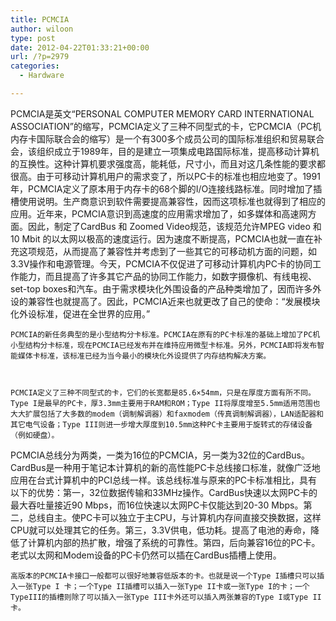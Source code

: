 ```yaml
---
title: PCMCIA
author: wiloon
type: post
date: 2012-04-22T01:33:21+00:00
url: /?p=2979
categories:
  - Hardware

---
```

<p id="lemmaTitle-69320">
  PCMCIA是英文“PERSONAL COMPUTER MEMORY CARD INTERNATIONAL ASSOCIATION”的缩写，PCMCIA定义了三种不同型式的卡，它PCMCIA（PC机内存卡国际联合会的缩写）是一个有300多个成员公司的国际标准组织和贸易联合会，该组织成立于1989年，目的是建立一项集成电路国际标准，提高移动计算机的互换性。这种计算机要求强度高，能耗低，尺寸小，而且对这几条性能的要求都很高。由于可移动计算机用户的需求变了，所以PC卡的标准也相应地变了。1991年，PCMCIA定义了原本用于内存卡的68个脚的I/O连接线路标准。同时增加了插槽使用说明。生产商意识到软件需要提高兼容性，因而这项标准也就得到了相应的应用。近年来，PCMCIA意识到高速度的应用需求增加了，如多媒体和高速网方面。因此，制定了CardBus 和 Zoomed Video规范，该规范允许MPEG video 和10 Mbit 的以太网以极高的速度运行。因为速度不断提高，PCMCIA也就一直在补充这项规范，从而提高了兼容性并考虑到了一些其它的可移动机方面的问题，如3.3V操作和电源管理。今天，PCMCIA不仅促进了可移动计算机内PC卡的协同工作能力，而且提高了许多其它产品的协同工作能力，如数字摄像机、有线电视、set-top boxes和汽车。由于需求模块化外围设备的产品种类增加了，因而许多外设的兼容性也就提高了。因此，PCMCIA近来也就更改了自己的使命：“发展模块化外设标准，促进在全世界的应用。”

<div id="lemmaContent-0">
  
  
    PCMCIA的新任务典型的是小型结构分卡标准。PCMCIA在原有的PC卡标准的基础上增加了PC机小型结构分卡标准，现在PCMCIA已经发布并在维持应用微型卡标准。另外，PCMCIA即将发布智能媒体卡标准，该标准已经为当今最小的模块化外设提供了内存结构解决方案。
  
  
  
    PCMCIA定义了三种不同型式的卡，它们的长宽都是85.6×54mm，只是在厚度方面有所不同。Type I是最早的PC卡，厚3.3mm主要用于RAM和ROM；Type II将厚度增至5.5mm适用范围也大大扩展包括了大多数的modem（调制解调器）和faxmodem（传真调制解调器），LAN适配器和其它电气设备；Type III则进一步增大厚度到10.5mm这种PC卡主要用于旋转式的存储设备（例如硬盘）。
 PCMCIA总线分为两类，一类为16位的PCMCIA，另一类为32位的CardBus。
 CardBus是一种用于笔记本计算机的新的高性能PC卡总线接口标准，就像广泛地应用在台式计算机中的PCI总线一样。该总线标准与原来的PC卡标准相比，具有以下的优势：第一，32位数据传输和33MHz操作。CardBus快速以太网PC卡的最大吞吐量接近90 Mbps，而16位快速以太网PC卡仅能达到20-30 Mbps。第二，总线自主。使PC卡可以独立于主CPU，与计算机内存间直接交换数据，这样CPU就可以处理其它的任务。第三，3.3V供电，低功耗。提高了电池的寿命，降低了计算机内部的热扩散，增强了系统的可靠性。第四，后向兼容16位的PC卡。老式以太网和Modem设备的PC卡仍然可以插在CardBus插槽上使用。
  
  
  
    高版本的PCMCIA卡接口一般都可以很好地兼容低版本的卡。也就是说一个Type I插槽只可以插入一张Type I 卡；一个Type II插槽可以插入一张Type II卡或一张Type I的卡；一个TypeIII的插槽则除了可以插入一张Type III卡外还可以插入两张兼容的Type I或Type II卡。
  
